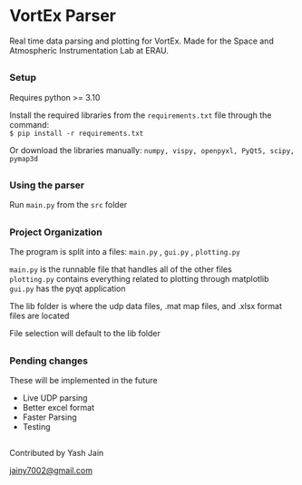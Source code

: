 # VortEx Parser
Real time data parsing and plotting for VortEx. Made for the Space and Atmospheric Instrumentation Lab at ERAU.

##
### Setup
Requires python >= 3.10

Install the required libraries from the `requirements.txt` file through the command:  
`$ pip install -r requirements.txt`

Or download the libraries manually: `numpy, vispy, openpyxl, PyQt5, scipy, pymap3d`

##
### Using the parser

Run `main.py` from the `src` folder

##
### Project Organization
The program is split into a files: `main.py` , `gui.py` , `plotting.py`

`main.py` is the runnable file that handles all of the other files  
`plotting.py` contains everything related to plotting through matplotlib
`gui.py` has the pyqt application

The lib folder is where the udp data files, .mat map files, and .xlsx format files are located

File selection will default to the lib folder

##
### Pending changes

These will be implemented in the future
- Live UDP parsing
- Better excel format
- Faster Parsing
- Testing

##
Contributed by Yash Jain

jainy7002@gmail.com
